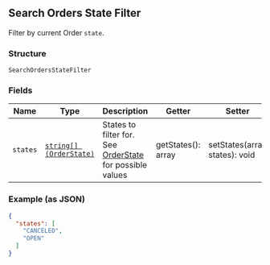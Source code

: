 ## Search Orders State Filter

Filter by current Order `state`.

### Structure

`SearchOrdersStateFilter`

### Fields

| Name | Type | Description | Getter | Setter |
|  --- | --- | --- | --- | --- |
| `states` | [`string[] (OrderState)`](/doc/models/order-state.md) | States to filter for.<br>See [OrderState](#type-orderstate) for possible values | getStates(): array | setStates(array states): void |

### Example (as JSON)

```json
{
  "states": [
    "CANCELED",
    "OPEN"
  ]
}
```

